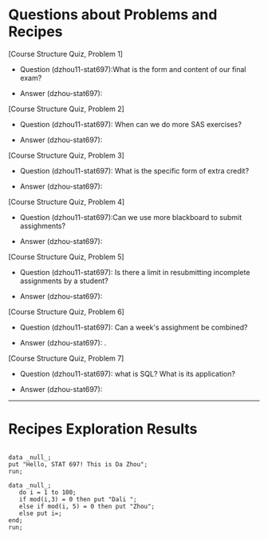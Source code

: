 
# Questions about Problems and Recipes



[Course Structure Quiz, Problem 1]

* Question (dzhou11-stat697):What is the form and content of our final exam?

- Answer (dzhou-stat697): 

[Course Structure Quiz, Problem 2]
* Question (dzhou11-stat697): When can we do more SAS exercises? 
- Answer (dzhou-stat697):

[Course Structure Quiz, Problem 3] 
* Question (dzhou11-stat697): What is the specific form of extra credit?
- Answer (dzhou-stat697):

[Course Structure Quiz, Problem 4] 
* Question (dzhou11-stat697):Can we use more blackboard to submit assighments? 
- Answer (dzhou-stat697): 

[Course Structure Quiz, Problem 5]
* Question (dzhou11-stat697): Is there a limit in resubmitting incomplete assignments by a student?
- Answer (dzhou-stat697):

[Course Structure Quiz, Problem 6] 
* Question (dzhou11-stat697): Can a week's assighment be combined?
- Answer (dzhou-stat697): .

[Course Structure Quiz, Problem 7]

* Question (dzhou11-stat697):  what is SQL? What is its application?
- Answer (dzhou-stat697): 



***



# Recipes Exploration Results



```

data _null_; 
put "Hello, STAT 697! This is Da Zhou"; 
run;

data _null_; 
   do i = 1 to 100; 
   if mod(i,3) = 0 then put "Dali "; 
   else if mod(i, 5) = 0 then put "Zhou";
   else put i=; 
end;
run;



```
